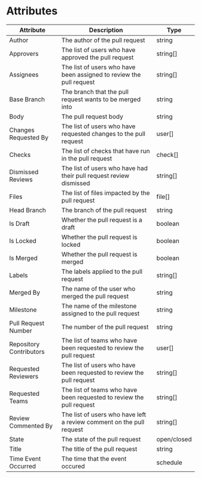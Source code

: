 # Attributes

| Attribute      | Description | Type |
| ----------- | ----------- | -------- |
| Author | The author of the pull request | string |
| Approvers | The list of users who have approved the pull request | string[] |
| Assignees | The list of users who have been assigned to review the pull request | string[] |
| Base Branch | The branch that the pull request wants to be merged into | string |
| Body      | The pull request body       | string   |
| Changes Requested By | The list of users who have requested changes to the pull request | user[] |
| Checks | The list of checks that have run in the pull request | check[] |
| Dismissed Reviews | The list of users who have had their pull request review dismissed | string[] |
| Files | The list of files impacted by the pull request | file[] |
| Head Branch | The branch of the pull request | string   |
| Is Draft | Whether the pull request is a draft | boolean |
| Is Locked | Whether the pull request is locked | boolean |
| Is Merged | Whether the pull request is merged | boolean |
| Labels | The labels applied to the pull request | string[] |
| Merged By | The name of the user who merged the pull request | string |
| Milestone | The name of the milestone assigned to the pull request | string |
| Pull Request Number | The number of the pull request | string |
| Repository Contributors | The list of teams who have been requested to review the pull request | user[] |
| Requested Reviewers | The list of users who have been requested to review the pull request | string[] |
| Requested Teams | The list of teams who have been requested to review the pull request | string[] |
| Review Commented By | The list of users who have left a review comment on the pull request | string[] |
| State | The state of the pull request | open/closed |
| Title | The title of the pull request | string |
| Time Event Occurred | The time that the event occured | schedule |
